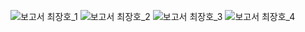 ![보고서 최장호_1](https://github.com/user-attachments/assets/e0a19221-2766-48b7-ab8f-c4c648e16946)
![보고서 최장호_2](https://github.com/user-attachments/assets/c9558def-229e-47aa-9b1b-c7b88236b994)
![보고서 최장호_3](https://github.com/user-attachments/assets/4e58e4d3-6b32-4148-aa30-a8186139fe22)
![보고서 최장호_4](https://github.com/user-attachments/assets/5287b6d4-b9f8-4b04-a724-d7b351683235)
